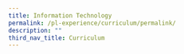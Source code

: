 ```yaml
---
title: Information Technology
permalink: /pl-experience/curriculum/permalink/
description: ""
third_nav_title: Curriculum
---
```


